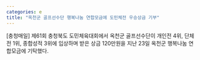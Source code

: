 ```yaml
---
categories: e
title: "옥천군 골프선수단 행복나눔 연합모금에 도민체전 우승상금 기부"
---
```

[충청매일] 제61회 충청북도 도민체육대회에서 옥천군 골프선수단이 개인전 4위, 단체전 1위, 종합성적 3위에 입상하며 받은 상금 120만원을 지난 23일 옥천군 행복나눔 연합모금에 기탁했다.